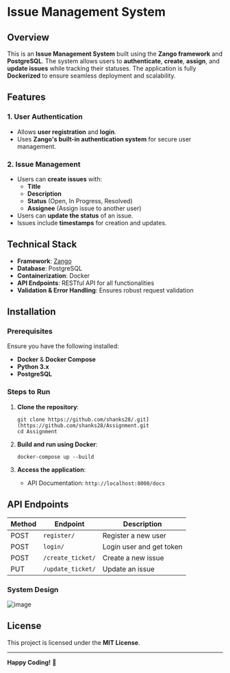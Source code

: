 Issue Management System
=======================

Overview
--------

This is an **Issue Management System** built using the **Zango framework** and **PostgreSQL**. The system allows users to **authenticate**, **create**, **assign**, and **update issues** while tracking their statuses. The application is fully **Dockerized** to ensure seamless deployment and scalability.

Features
--------

### 1\. User Authentication

-   Allows **user registration** and **login**.
-   Uses **Zango's built-in authentication system** for secure user management.

### 2\. Issue Management

-   Users can **create issues** with:
    -   **Title**
    -   **Description**
    -   **Status** (Open, In Progress, Resolved)
    -   **Assignee** (Assign issue to another user)
-   Users can **update the status** of an issue.
-   Issues include **timestamps** for creation and updates.

Technical Stack
---------------

-   **Framework**: [Zango](https://zango.dev/)
-   **Database**: PostgreSQL
-   **Containerization**: Docker
-   **API Endpoints**: RESTful API for all functionalities
-   **Validation & Error Handling**: Ensures robust request validation

Installation
------------

### Prerequisites

Ensure you have the following installed:

-   **Docker** & **Docker Compose**
-   **Python 3.x**
-   **PostgreSQL**

### Steps to Run

1.  **Clone the repository**:

    ```
    git clone https://github.com/shanks28/.git](https://github.com/shanks28/Assignment.git
    cd Assignment

    ```


2.  **Build and run using Docker**:

    ```
    docker-compose up --build

    ```


3.  **Access the application**:

    -   API Documentation: `http://localhost:8000/docs`

API Endpoints
-------------

| Method | Endpoint | Description |
| --- | --- | --- |
| POST | `register/` | Register a new user |
| POST | `login/` | Login user and get token |
| POST | `/create_ticket/` | Create a new issue |
| PUT | `/update_ticket/` | Update an issue |

### System Design
![image](https://github.com/user-attachments/assets/04e3a84e-0c08-452d-b4d6-3c4ea8f4936d)


License
-------

This project is licensed under the **MIT License**.

* * * * *

**Happy Coding!** 🚀
